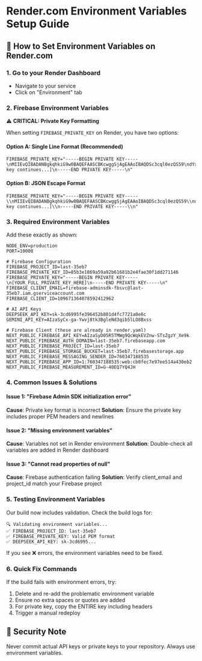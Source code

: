# Render.com Environment Variables Setup Guide

## 🔧 How to Set Environment Variables on Render.com

### 1. **Go to your Render Dashboard**
- Navigate to your service
- Click on "Environment" tab

### 2. **Firebase Environment Variables**

⚠️ **CRITICAL: Private Key Formatting**

When setting `FIREBASE_PRIVATE_KEY` on Render, you have two options:

#### Option A: Single Line Format (Recommended)
```
FIREBASE_PRIVATE_KEY="-----BEGIN PRIVATE KEY-----\nMIIEvQIBADANBgkqhkiG9w0BAQEFAASCBKcwggSjAgEAAoIBAQDSc3cql0ezQS59\ndYxRrQWzU0MXUo0BBFaoAMlYj+b+7xpPuOz3co3XG+oOyT+ADOvWnaGp2Oioi1r+\n[...your key continues...]\n-----END PRIVATE KEY-----\n"
```

#### Option B: JSON Escape Format
```
FIREBASE_PRIVATE_KEY="-----BEGIN PRIVATE KEY-----\\nMIIEvQIBADANBgkqhkiG9w0BAQEFAASCBKcwggSjAgEAAoIBAQDSc3cql0ezQS59\\ndYxRrQWzU0MXUo0BBFaoAMlYj+b+7xpPuOz3co3XG+oOyT+ADOvWnaGp2Oioi1r+\\n[...your key continues...]\\n-----END PRIVATE KEY-----\\n"
```

### 3. **Required Environment Variables**

Add these exactly as shown:

```
NODE_ENV=production
PORT=10000

# Firebase Configuration
FIREBASE_PROJECT_ID=last-35eb7
FIREBASE_PRIVATE_KEY_ID=85b3e1869a59a92b61681b2e4fae30f1dd271146
FIREBASE_PRIVATE_KEY="-----BEGIN PRIVATE KEY-----\n[YOUR_FULL_PRIVATE_KEY_HERE]\n-----END PRIVATE KEY-----\n"
FIREBASE_CLIENT_EMAIL=firebase-adminsdk-fbsvc@last-35eb7.iam.gserviceaccount.com
FIREBASE_CLIENT_ID=109671364078592412962

# AI API Keys
DEEPSEEK_API_KEY=sk-3cd6995fe396452b801d4fc7721a0e6c
GEMINI_API_KEY=AIzaSyCx-ga-Ywvj8tk3BgleNd3qib5lLO8Bxss

# Firebase Client (these are already in render.yaml)
NEXT_PUBLIC_FIREBASE_API_KEY=AIzaSyD05R5TMWg9QcWqkEVZnw-STsZgzY_Xe9k
NEXT_PUBLIC_FIREBASE_AUTH_DOMAIN=last-35eb7.firebaseapp.com
NEXT_PUBLIC_FIREBASE_PROJECT_ID=last-35eb7
NEXT_PUBLIC_FIREBASE_STORAGE_BUCKET=last-35eb7.firebasestorage.app
NEXT_PUBLIC_FIREBASE_MESSAGING_SENDER_ID=760347188535
NEXT_PUBLIC_FIREBASE_APP_ID=1:760347188535:web:cb0fec7e97ee514a430eb2
NEXT_PUBLIC_FIREBASE_MEASUREMENT_ID=G-40EQ7YQ4JH
```

### 4. **Common Issues & Solutions**

#### Issue 1: "Firebase Admin SDK initialization error"
**Cause**: Private key format is incorrect
**Solution**: Ensure the private key includes proper PEM headers and newlines

#### Issue 2: "Missing environment variables"
**Cause**: Variables not set in Render environment
**Solution**: Double-check all variables are added in Render dashboard

#### Issue 3: "Cannot read properties of null"
**Cause**: Firebase authentication failing
**Solution**: Verify client_email and project_id match your Firebase project

### 5. **Testing Environment Variables**

Our build now includes validation. Check the build logs for:
```
🔍 Validating environment variables...
✅ FIREBASE_PROJECT_ID: last-35eb7
✅ FIREBASE_PRIVATE_KEY: Valid PEM format
✅ DEEPSEEK_API_KEY: sk-3cd6995...
```

If you see ❌ errors, the environment variables need to be fixed.

### 6. **Quick Fix Commands**

If the build fails with environment errors, try:
1. Delete and re-add the problematic environment variable
2. Ensure no extra spaces or quotes are added
3. For private key, copy the ENTIRE key including headers
4. Trigger a manual redeploy

## 🚨 Security Note
Never commit actual API keys or private keys to your repository. Always use environment variables.
